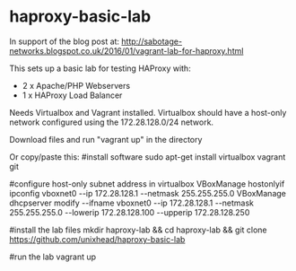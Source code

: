 # haproxy-basic-lab
In support of the blog post at:
http://sabotage-networks.blogspot.co.uk/2016/01/vagrant-lab-for-haproxy.html

This sets up a basic lab for testing HAProxy with:
 - 2 x Apache/PHP Webservers
 - 1 x HAProxy Load Balancer

Needs Virtualbox and Vagrant installed. Virtualbox should have a host-only network configured using the 172.28.128.0/24 network.

Download files and run "vagrant up" in the directory


Or copy/paste this:
#install software
sudo apt-get install virtualbox vagrant git

#configure host-only subnet address in virtualbox
VBoxManage hostonlyif ipconfig vboxnet0 --ip 172.28.128.1 --netmask 255.255.255.0
VBoxManage dhcpserver modify --ifname vboxnet0 --ip 172.28.128.1 --netmask 255.255.255.0 --lowerip 172.28.128.100 --upperip 172.28.128.250

#install the lab files
mkdir haproxy-lab && cd haproxy-lab && git clone https://github.com/unixhead/haproxy-basic-lab

#run the lab
vagrant up
